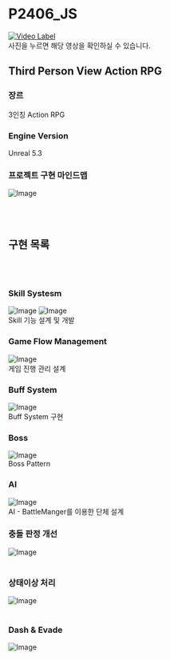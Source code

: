 # P2406_JS
 
[![Video Label](https://img.youtube.com/vi/WL6sUDBy110/0.jpg)](https://youtu.be/WL6sUDBy110)
<br>사진을 누르면 해당 영상을 확인하실 수 있습니다. </br>


## Third Person View Action RPG

### 장르 
3인칭 Action RPG

### Engine Version 
Unreal 5.3


### 프로젝트 구현 마인드맵
![Image](https://github.com/user-attachments/assets/88283cde-4366-4a72-92fb-ff6382b598bd)

<br></br> 
## 구현 목록 
<br> </br>
### Skill Systesm
![Image](https://github.com/user-attachments/assets/12bbecce-796b-4db2-aeb0-b5eb5b2e2492)
![Image](https://github.com/user-attachments/assets/ced7ccb5-1d99-4e46-8cb4-6b8afbe419f1)
<br> Skill 기능 설계 및 개발  </br> 

### Game Flow Management
![Image](https://github.com/user-attachments/assets/4b79f635-e4e8-4e3d-be1f-fc0c03428b47)
<br>게임 진행 관리 설계 </br>

### Buff System
![Image](https://github.com/user-attachments/assets/6a36aa2a-12ee-4898-af8c-b6b07b9d76fd)
<br>Buff System 구현 </br>

### Boss 
![Image](https://github.com/user-attachments/assets/dfc88337-db35-4c15-b0db-5fdb4dc125eb)
<br>Boss Pattern </br>

### AI
![Image](https://github.com/user-attachments/assets/85231afb-8bad-4232-af3b-9958f92f5f4e)
<br> AI - BattleManger를 이용한 단체 설계 </br>

### 충돌 판정 개선
![Image](https://github.com/user-attachments/assets/2156236f-b9cb-49c1-aaa1-bbdaf0fb0ffc)
<br>  </br> 

### 상태이상 처리 
![Image](https://github.com/user-attachments/assets/1a06cffd-6e60-4a30-bdb6-446e9591874b)
<br>  <br>

### Dash & Evade
![Image](https://github.com/user-attachments/assets/1a06cffd-6e60-4a30-bdb6-446e9591874b)
<br><br> 

